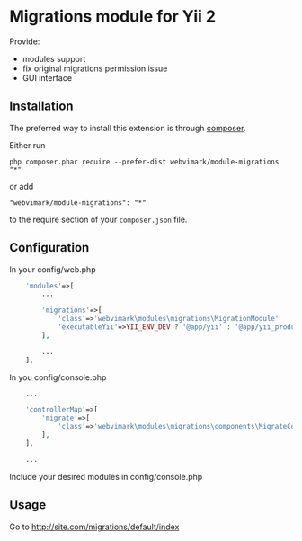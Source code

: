 Migrations module for Yii 2
=====
Provide:
* modules support
* fix original migrations permission issue
* GUI interface

Installation
------------

The preferred way to install this extension is through [composer](http://getcomposer.org/download/).

Either run

```
php composer.phar require --prefer-dist webvimark/module-migrations "*"
```

or add

```
"webvimark/module-migrations": "*"
```

to the require section of your `composer.json` file.

Configuration
-------------

In your config/web.php

```php
	'modules'=>[
		...

		'migrations'=>[
			'class'=>'webvimark\modules\migrations\MigrationModule'
			'executableYii'=>YII_ENV_DEV ? '@app/yii' : '@app/yii_production',
		],

		...
	],
```

In you config/console.php

```php
	...

	'controllerMap'=>[
		'migrate'=>[
			'class'=>'webvimark\modules\migrations\components\MigrateController',
		],
	],

	...
```

Include your desired modules in config/console.php

Usage
-----

Go to http://site.com/migrations/default/index